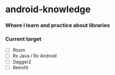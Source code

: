 # android-knowledge

### Where I learn and practice about libraries

### Current target

- [ ] Room
- [ ] Rx Java / Rx Android
- [ ] Dagger2
- [ ] Retrofit